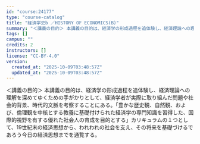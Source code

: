```yaml
---
id: "course:24177"
type: "course-catalog"
title: "経済学史b ／HISTORY OF ECONOMICS(B)"
summary: "＜講義の目的＞ 本講義の目的は、経済学の形成過程を追体験し、経済理論への理解を深めてゆくための手がかりとして、経済学者が実際に取り組んだ問題や社会的背景、時代的文脈を考察することにある。「豊かな歴史観、自然観、および、倫理観を中核とする教養…"
tags: []
campus: ""
credits: 2
instructors: []
license: "CC-BY-4.0"
version:
  created_at: "2025-10-09T03:48:57Z"
  updated_at: "2025-10-09T03:48:57Z"
---
```

＜講義の目的＞ 本講義の目的は、経済学の形成過程を追体験し、経済理論への理解を深めてゆくための手がかりとして、経済学者が実際に取り組んだ問題や社会的背景、時代的文脈を考察することにある。「豊かな歴史観、自然観、および、倫理観を中核とする教養に基礎付けられた経済学の専門知識を習得した、国際的視野を有する優れた社会人の育成を目的とする」カリキュラムの１つとして、19世紀末の経済思想から、われわれの社会を支え、その将来を基礎づけるであろう今日の経済思想までを通覧する。
